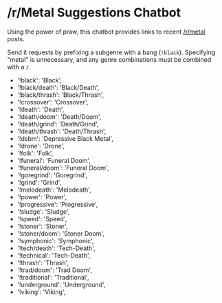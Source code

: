 # /r/Metal Suggestions Chatbot

Using the power of praw, this chatbot provides links to recent [/r/metal](https://reddit.com/r/metal) posts.

Send it requests by prefixing a subgenre with a bang (`!black`). Specifying "metal" is unnecessary, and any genre
combinations must be combined with a `/`.


* '!black': 'Black',
* '!black/death': 'Black/Death',
* '!black/thrash': 'Black/Thrash',
* '!crossover': 'Crossover',
* '!death': 'Death',
* '!death/doom': 'Death/Doom',
* '!death/grind': 'Death/Grind',
* '!death/thrash': 'Death/Thrash',
* '!dsbm': 'Depressive Black Metal',
* '!drone': 'Drone',
* '!folk': 'Folk',
* '!funeral': 'Funeral Doom',
* '!funeral/doom': 'Funeral Doom',
* '!goregrind': 'Goregrind',
* '!grind': 'Grind',
* '!melodeath': 'Melodeath',
* '!power': 'Power',
* '!progressive': 'Progressive',
* '!sludge': 'Sludge',
* '!speed': 'Speed',
* '!stoner': 'Stoner',
* '!stoner/doom': 'Stoner Doom',
* '!symphonic': 'Symphonic',
* '!tech/death': 'Tech-Death',
* '!technical': 'Tech-Death',
* '!thrash': 'Thrash',
* '!trad/doom': 'Trad Doom',
* '!traditional': 'Traditional',
* '!underground': 'Underground',
* '!viking': 'Viking',
